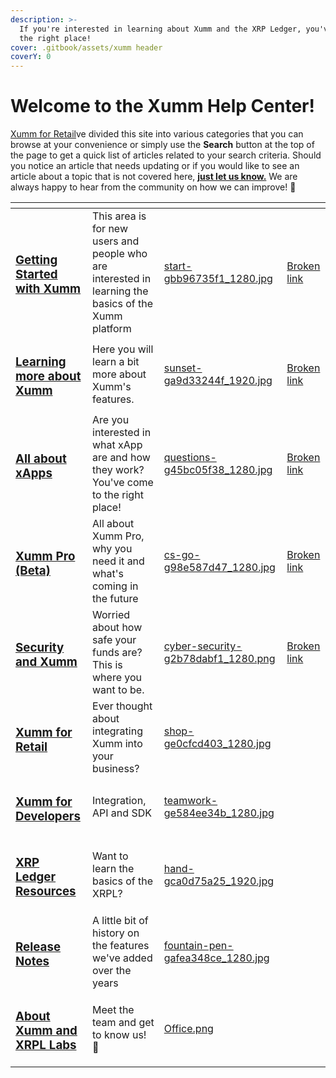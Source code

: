 ```yaml
---
description: >-
  If you're interested in learning about Xumm and the XRP Ledger, you've come to
  the right place!
cover: .gitbook/assets/xumm header
coverY: 0
---
```


# Welcome to the Xumm Help Center!

[Xumm for Retail](broken-reference)ve divided this site into various categories that you can browse at your convenience or simply use the **Search** button at the top of the page to get a quick list of articles related to your search criteria. Should you notice an article that needs updating or if you would like to see an article about a topic that is not covered here, [**just let us know.**](https://xumm.app/detect/xapp:xumm.support?ref=helpcenter) We are always happy to hear from the community on how we can improve! 🤗

<table data-view="cards"><thead><tr><th></th><th></th><th data-hidden data-card-cover data-type="files"></th><th data-hidden data-card-target data-type="content-ref"></th></tr></thead><tbody><tr><td><h3><a href="broken-reference">Getting Started with Xumm</a></h3></td><td>This area is for new users and people who are interested in learning the basics of the Xumm platform</td><td><a href=".gitbook/assets/start-gbb96735f1_1280.jpg">start-gbb96735f1_1280.jpg</a></td><td><a href="broken-reference">Broken link</a></td></tr><tr><td><h3><a href="broken-reference">Learning more about Xumm</a></h3></td><td>Here you will learn a bit more about Xumm's features.</td><td><a href=".gitbook/assets/sunset-ga9d33244f_1920.jpg">sunset-ga9d33244f_1920.jpg</a></td><td><a href="broken-reference">Broken link</a></td></tr><tr><td><h3><a href="https://app.gitbook.com/s/OBM07b1hcUViekkdOdhl/security/xumm-tangem-card">All about xApps</a></h3></td><td>Are you interested in what xApp are and how they work? You've come to the right place!</td><td><a href=".gitbook/assets/questions-g45bc05f38_1280.jpg">questions-g45bc05f38_1280.jpg</a></td><td><a href="broken-reference">Broken link</a></td></tr><tr><td><h3><a href="broken-reference">Xumm Pro (Beta)</a></h3></td><td>All about Xumm Pro, why you need it and what's coming in the future</td><td><a href=".gitbook/assets/cs-go-g98e587d47_1280.jpg">cs-go-g98e587d47_1280.jpg</a></td><td><a href="broken-reference">Broken link</a></td></tr><tr><td><h3><a href="broken-reference">Security and Xumm</a></h3></td><td>Worried about how safe your funds are? This is where you want to be.</td><td><a href=".gitbook/assets/cyber-security-g2b78dabf1_1280.png">cyber-security-g2b78dabf1_1280.png</a></td><td><a href="broken-reference">Broken link</a></td></tr><tr><td><h3><a href="broken-reference">Xumm for Retail</a></h3></td><td>Ever thought about integrating Xumm into your business?</td><td><a href=".gitbook/assets/shop-ge0cfcd403_1280.jpg">shop-ge0cfcd403_1280.jpg</a></td><td></td></tr><tr><td><h3><a href="broken-reference">Xumm for Developers</a></h3></td><td>Integration, API and SDK</td><td><a href=".gitbook/assets/teamwork-ge584ee34b_1280.jpg">teamwork-ge584ee34b_1280.jpg</a></td><td></td></tr><tr><td><h3><a href="broken-reference">XRP Ledger Resources</a></h3></td><td>Want to learn the basics of the XRPL?</td><td><a href=".gitbook/assets/hand-gca0d75a25_1920.jpg">hand-gca0d75a25_1920.jpg</a></td><td></td></tr><tr><td><h3><a href="broken-reference">Release Notes</a></h3></td><td>A little bit of history on the features we've added over the years</td><td><a href=".gitbook/assets/fountain-pen-gafea348ce_1280.jpg">fountain-pen-gafea348ce_1280.jpg</a></td><td></td></tr><tr><td><h3><a href="broken-reference">About Xumm and XRPL Labs</a></h3></td><td>Meet the team and get to know us! 🤗</td><td><a href=".gitbook/assets/Office.png">Office.png</a></td><td></td></tr></tbody></table>

###








